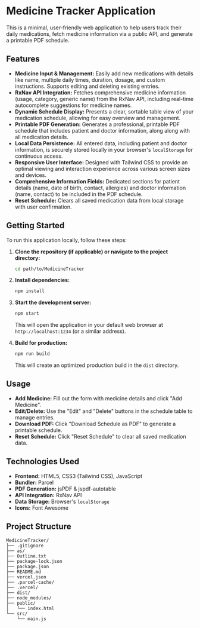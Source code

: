 # Medicine Tracker Application

This is a minimal, user-friendly web application to help users track their daily medications, fetch medicine information via a public API, and generate a printable PDF schedule.

## Features

- **Medicine Input & Management:** Easily add new medications with details like name, multiple daily times, duration, dosage, and custom instructions. Supports editing and deleting existing entries.
- **RxNav API Integration:** Fetches comprehensive medicine information (usage, category, generic name) from the RxNav API, including real-time autocomplete suggestions for medicine names.
- **Dynamic Schedule Display:** Presents a clear, sortable table view of your medication schedule, allowing for easy overview and management.
- **Printable PDF Generation:** Generates a professional, printable PDF schedule that includes patient and doctor information, along along with all medication details.
- **Local Data Persistence:** All entered data, including patient and doctor information, is securely stored locally in your browser's `localStorage` for continuous access.
- **Responsive User Interface:** Designed with Tailwind CSS to provide an optimal viewing and interaction experience across various screen sizes and devices.
- **Comprehensive Information Fields:** Dedicated sections for patient details (name, date of birth, contact, allergies) and doctor information (name, contact) to be included in the PDF schedule.
- **Reset Schedule:** Clears all saved medication data from local storage with user confirmation.

## Getting Started

To run this application locally, follow these steps:

1.  **Clone the repository (if applicable) or navigate to the project directory:**

    ```bash
    cd path/to/MedicineTracker
    ```

2.  **Install dependencies:**

    ```bash
    npm install
    ```

3.  **Start the development server:**

    ```bash
    npm start
    ```

    This will open the application in your default web browser at `http://localhost:1234` (or a similar address).

4.  **Build for production:**

    ```bash
    npm run build
    ```

    This will create an optimized production build in the `dist` directory.

## Usage

- **Add Medicine:** Fill out the form with medicine details and click "Add Medicine".
- **Edit/Delete:** Use the "Edit" and "Delete" buttons in the schedule table to manage entries.
- **Download PDF:** Click "Download Schedule as PDF" to generate a printable schedule.
- **Reset Schedule:** Click "Reset Schedule" to clear all saved medication data.

## Technologies Used

- **Frontend:** HTML5, CSS3 (Tailwind CSS), JavaScript
- **Bundler:** Parcel
- **PDF Generation:** jsPDF & jspdf-autotable
- **API Integration:** RxNav API
- **Data Storage:** Browser's `localStorage`
- **Icons:** Font Awesome

## Project Structure

```
MedicineTracker/
├── .gitignore
├── as/
├── Outline.txt
├── package-lock.json
├── package.json
├── README.md
├── vercel.json
├── .parcel-cache/
├── .vercel/
├── dist/
├── node_modules/
├── public/
│   └── index.html
└── src/
    └── main.js
```

